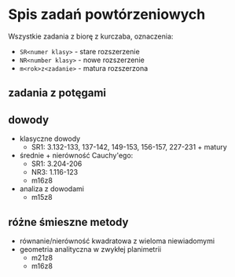 # Spis zadań powtórzeniowych
Wszystkie zadania z biorę z kurczaba, oznaczenia:
* `SR<numer klasy>` - stare rozszerzenie
* `NR<number klasy>` - nowe rozszerzenie
* `m<rok>z<zadanie>` - matura rozszerzona
## zadania z potęgami

## dowody
* klasyczne dowody
    * SR1: 3.132-133, 137-142, 149-153, 156-157, 227-231 + matury
* średnie + nierówność Cauchy'ego:
    * SR1: 3.204-206
    * NR3: 1.116-123
    * m16z8
* analiza z dowodami
    * m15z8

## różne śmieszne metody
* równanie/nierówność kwadratowa z wieloma niewiadomymi
* geometria analityczna w zwykłej planimetrii
    * m21z8
    * m16z8

